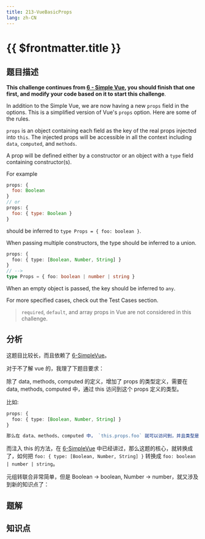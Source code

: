 ```yaml
---
title: 213-VueBasicProps
lang: zh-CN
---
```


# {{ $frontmatter.title }}

## 题目描述

**This challenge continues from [6 - Simple Vue](//tsch.js.org/6), you should finish that one first, and modify your code based on it to start this challenge**.

In addition to the Simple Vue, we are now having a new `props` field in the options. This is a simplified version of Vue's `props` option. Here are some of the rules.

`props` is an object containing each field as the key of the real props injected into `this`. The injected props will be accessible in all the context including `data`, `computed`, and `methods`.

A prop will be defined either by a constructor or an object with a `type` field containing constructor(s).

For example

```js
props: {
  foo: Boolean
}
// or
props: {
  foo: { type: Boolean }
}
```

should be inferred to `type Props = { foo: boolean }`.

When passing multiple constructors, the type should be inferred to a union.

```ts
props: {
  foo: { type: [Boolean, Number, String] }
}
// -->
type Props = { foo: boolean | number | string }
```

When an empty object is passed, the key should be inferred to `any`.

For more specified cases, check out the Test Cases section.

> `required`, `default`, and array props in Vue are not considered in this challenge.


## 分析

这题目比较长，而且依赖了 [6-SimpleVue](/hard/6-SimpleVue.md)。

对于不了解 vue 的，我理了下题目要求：

除了 data, methods, computed 的定义，增加了 props 的类型定义，需要在 data, methods, computed 中，通过 this 访问到这个 props 定义的类型。

比如:

```ts
props: {
  foo: { type: [Boolean, Number, String] }
}

那么在 data、methods、computed 中， `this.props.foo` 就可以访问到，并且类型是 `boolean | number | string`
```

而注入 this 的方法，在 [6-SimpleVue](/hard/6-SimpleVue.md) 中已经讲过，那么这题的核心，就转换成了，如何把 `foo: { type: [Boolean, Number, String] }` 转换成 `foo: boolean | number | string`。

元组转联合非常简单，但是 Boolean -> boolean, Number -> number，就又涉及到新的知识点了：

## 题解

## 知识点
